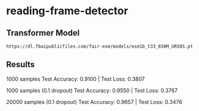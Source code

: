 # reading-frame-detector



## Transformer Model 

    https://dl.fbaipublicfiles.com/fair-esm/models/esm1b_t33_650M_UR50S.pt


## Results

1000 samples
Test Accuracy: 0.9100 | Test Loss: 0.3807 

1000 samples (0.1 dropout)
Test Accuracy: 0.9550 | Test Loss: 0.3767

20000 samples (0.1 dropout)
Test Accuracy: 0.9657 | Test Loss: 0.3476 